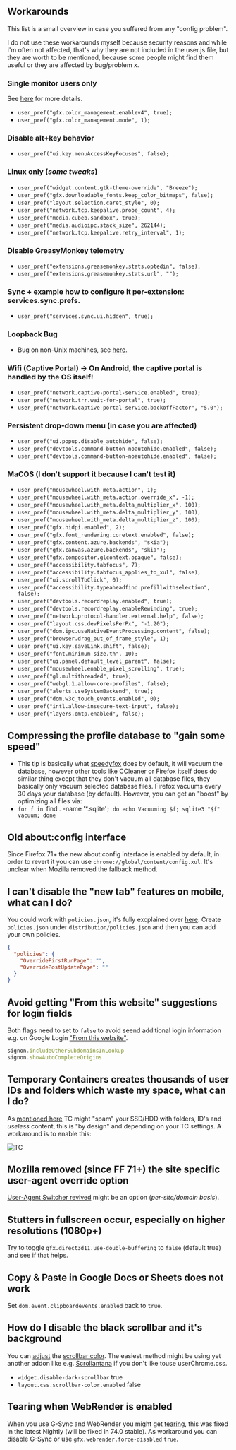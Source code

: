 ## Workarounds 

This list is a small overview in case you suffered from any "config problem". 

I do not use these workarounds myself because security reasons and while I'm often not affected, that's why they are not included in the user.js file, but they are worth to be mentioned, because some people might find them useful or they are affected by bug/problem x.


### Single monitor users only
See [here](https://hub.displaycal.net/forums/topic/any-idea-whats-wrong-with-my-chrome/) for more details.

* `user_pref("gfx.color_management.enablev4", true);`
* `user_pref("gfx.color_management.mode", 1);`


### Disable alt+key behavior
* `user_pref("ui.key.menuAccessKeyFocuses", false);`


### Linux only (_some tweaks_)
* `user_pref("widget.content.gtk-theme-override", "Breeze");`
* `user_pref("gfx.downloadable_fonts.keep_color_bitmaps", false);`
* `user_pref("layout.selection.caret_style", 0);`
* `user_pref("network.tcp.keepalive.probe_count", 4);`
* `user_pref("media.cubeb.sandbox", true);`
* `user_pref("media.audioipc.stack_size", 262144);`
* `user_pref("network.tcp.keepalive.retry_interval", 1);`


### Disable GreasyMonkey telemetry
* `user_pref("extensions.greasemonkey.stats.optedin", false);`
* `user_pref("extensions.greasemonkey.stats.url", "");`


### Sync + example how to configure it per-extension: services.sync.prefs.<SETTING>
* `user_pref("services.sync.ui.hidden", true);`


### Loopback Bug
* Bug on non-Unix machines, see [here](https://bugzilla.mozilla.org/show_bug.cgi?id=100154).


### Wifi (Captive Portal) -> On Android, the captive portal is handled by the OS itself!
* `user_pref("network.captive-portal-service.enabled", true);`
* `user_pref("network.trr.wait-for-portal", true);`
* `user_pref("network.captive-portal-service.backoffFactor", "5.0");`


### Persistent drop-down menu (in case you are affected)
* `user_pref("ui.popup.disable_autohide", false);`
* `user_pref("devtools.command-button-noautohide.enabled", false);`
* `user_pref("devtools.command-button-noautohide.enabled", false);`


### MaCOS (I don't support it because I can't test it)
* `user_pref("mousewheel.with_meta.action", 1);`
* `user_pref("mousewheel.with_meta.action.override_x", -1);`
* `user_pref("mousewheel.with_meta.delta_multiplier_x", 100);`
* `user_pref("mousewheel.with_meta.delta_multiplier_y", 100);`
* `user_pref("mousewheel.with_meta.delta_multiplier_z", 100);`
* `user_pref("gfx.hidpi.enabled", 2);`
* `user_pref("gfx.font_rendering.coretext.enabled", false);`
* `user_pref("gfx.content.azure.backends", "skia");`
* `user_pref("gfx.canvas.azure.backends", "skia");`
* `user_pref("gfx.compositor.glcontext.opaque", false);`
* `user_pref("accessibility.tabfocus", 7);`
* `user_pref("accessibility.tabfocus_applies_to_xul", false);`
* `user_pref("ui.scrollToClick", 0);`
* `user_pref("accessibility.typeaheadfind.prefillwithselection", false);`
* `user_pref("devtools.recordreplay.enabled", true);`
* `user_pref("devtools.recordreplay.enableRewinding", true);`
* `user_pref("network.protocol-handler.external.help", false);`
* `user_pref("layout.css.devPixelsPerPx", "-1.20");`
* `user_pref("dom.ipc.useNativeEventProcessing.content", false);`
* `user_pref("browser.drag_out_of_frame_style", 1);`
* `user_pref("ui.key.saveLink.shift", false);`
* `user_pref("font.minimum-size.th", 10);`
* `user_pref("ui.panel.default_level_parent", false);`
* `user_pref("mousewheel.enable_pixel_scrolling", true);`
* `user_pref("gl.multithreaded", true);`
* `user_pref("webgl.1.allow-core-profiles", false);`
* `user_pref("alerts.useSystemBackend", true);`
* `user_pref("dom.w3c_touch_events.enabled", 0);`
* `user_pref("intl.allow-insecure-text-input", false);`
* `user_pref("layers.omtp.enabled", false);`


## Compressing the profile database to "gain some speed"
* This tip is basically what [speedyfox](https://www.crystalidea.com/speedyfox) does by default, it will vacuum the database, however other tools like CCleaner or Firefox itself does do similar thing except that they don't vacuum all database files, they basically only vacuum selected database files. Firefox vacuums every 30 days your database (by default). However, you can get an "boost" by optimizing all files via:
* `for f in `find . -name '*.sqlite'`; do echo Vacuuming $f; sqlite3 "$f" vacuum; done`


## Old about:config interface
Since Firefox 71+ the new about:config interface is enabled by default, in order to revert it you can use `chrome://global/content/config.xul`. It's unclear when Mozilla removed the fallback method.


## I can't disable the "new tab" features on mobile, what can I do?
You could work with `policies.json`, it's fully excplained over [here](https://support.mozilla.org/en-US/kb/customizing-firefox-using-policiesjson). Create `policies.json` under `distribution/policies.json` and then you can add your own policies.

```json
{
  "policies": {
    "OverrideFirstRunPage": "",
    "OverridePostUpdatePage": ""
  }
}
```

## Avoid getting "From this website" suggestions for login fields
Both flags need to set to `false` to avoid seend additional login information e.g. on Google Login ["From this website"](https://s19.directupload.net/images/191217/ph3zwi6x.jpg).

```JavaScript
signon.includeOtherSubdomainsInLookup
signon.showAutoCompleteOrigins
```

## Temporary Containers creates thousands of user IDs and folders which waste my space, what can I do?
As [mentioned here](https://www.reddit.com/r/firefox/comments/ebiapo/temporary_containers_extension_created_1600/) TC might "spam" your SSD/HDD with folders, ID's and _useless_ content, this is "by design" and depending on your TC settings. A workaround is to enable this:


![TC](https://user-images.githubusercontent.com/727123/71289269-a9299d80-2364-11ea-89ac-f71137574a11.png "TC options to prevent storage spam 1")


## Mozilla removed (since FF 71+) the site specific user-agent override option
[User-Agent Switcher revived](https://addons.mozilla.org/en-US/firefox/addon/custom-user-agent-revived/) might be an option (_per-site/domain basis_).


## Stutters in fullscreen occur, especially on higher resolutions (1080p+)
Try to toggle `gfx.direct3d11.use-double-buffering` to `false` (default true) and see if that helps.


## Copy & Paste in Google Docs or Sheets does not work
Set `dom.event.clipboardevents.enabled` back to `true`.


## How do I disable the black scrollbar and it's background
You can [adjust](https://github.com/endeavoursc/firefox-overlay-scrollbars-win10) the [scrollbar color](https://developer.mozilla.org/en-US/docs/Web/CSS/scrollbar-color). The easiest method might be using yet another addon like e.g. [Scrollantana](https://addons.mozilla.org/fr/firefox/addon/scrolantana/) if you don't like touse userChrome.css.

* `widget.disable-dark-scrollbar` true
* `layout.css.scrollbar-color.enabled` false


## Tearing when WebRender is enabled
When you use G-Sync and WebRender you might get [tearing](https://www.testufo.com/chase#background=404040&leading=ffffff&trailing=00ffff&distance=32&pps=960&height=-1), this was fixed in the latest Nightly (will be fixed in 74.0 stable). As workaround you can disable G-Sync or use `gfx.webrender.force-disabled` `true`.

